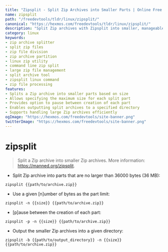 ```yaml
---
title: "Zipsplit - Split Zip Archives into Smaller Parts | Online Free DevTools by Hexmos"
name: zipsplit
path: "/freedevtools/tldr/linux/zipsplit/"
canonical: "https://hexmos.com/freedevtools/tldr/linux/zipsplit/"
description: "Split Zip archives with Zipsplit into smaller, manageable parts. Efficiently divide large archives for easier transfer and storage. Free online tool, no registration required."
category: linux
keywords:
- zip archive splitter
- split zip files
- zip file division
- zip archive partition
- linux zip utility
- command line zip split
- large zip file management
- split archive tool
- zipsplit linux command
- zip file processing
features:
- Splits a Zip archive into smaller parts based on size
- Allows specifying the maximum size for each split part
- Provides option to pause between creation of each part
- Enables outputting split archives to a specified directory
- Supports handling large Zip archives efficiently
ogImage: "https://hexmos.com/freedevtools/site-banner.png"
twitterImage: "https://hexmos.com/freedevtools/site-banner.png"
---
```


# zipsplit

> Split a Zip archive into smaller Zip archives.
> More information: <https://manned.org/zipsplit>.

- Split Zip archive into parts that are no larger than 36000 bytes (36 MB):

`zipsplit {{path/to/archive.zip}}`

- Use a given [n]umber of bytes as the part limit:

`zipsplit -n {{size}} {{path/to/archive.zip}}`

- [p]ause between the creation of each part:

`zipsplit -p -n {{size}} {{path/to/archive.zip}}`

- Output the smaller Zip archives into a given directory:

`zipsplit -b {{path/to/output_directory}} -n {{size}} {{path/to/archive.zip}}`
